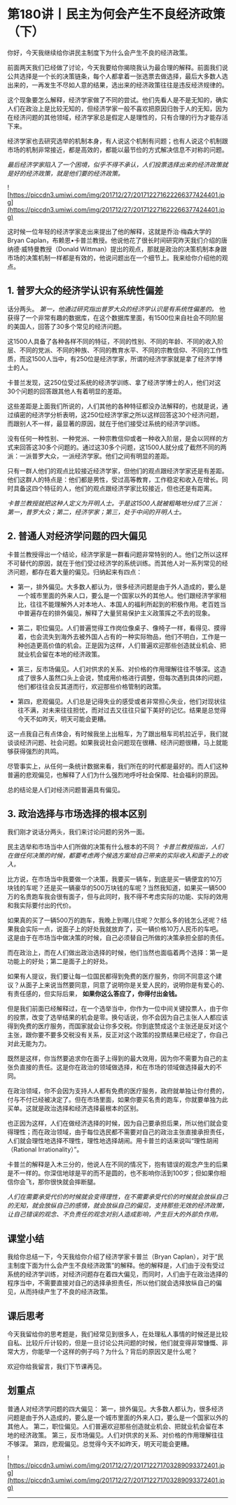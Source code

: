 # 第180讲丨民主为何会产生不良经济政策（下）

你好，今天我继续给你讲民主制度下为什么会产生不良的经济政策。

前面两天我们已经做了讨论，今天我要给你揭晓我认为最合理的解释。前面我们说公共选择是一个长的决策链条，每个人都拿着一张选票去做选择，最后大多数人选出来的，一再发生不尽如人意的结果，选出来的经济政策往往是违反经济规律的。

这个现象要怎么解释，经济学家做了不同的尝试。他们先看人是不是无知的，确实人们在政治上是比较无知的，但经济学家一般不喜欢把原因归咎于人的无知，因为在经济问题的其他领域，经济学家总是假定人是理性的，只有合理的行为才能存活下来。

经济学家也去研究选举的机制本身，有人说这个机制有问题；也有人说这个机制跟市场的机制非常接近，都是高效的，都能以最节俭的方式解决信息不对称的问题。

 *最后经济学家陷入了一个困境，似乎不得不承认，人们投票选择出来的经济政策就是好的经济政策，就是他们要的经济政策。*

![https://piccdn3.umiwi.com/img/201712/27/201712271622266377424401.jpg](https://piccdn3.umiwi.com/img/201712/27/201712271622266377424401.jpg)

这时候一位年轻的经济学家走出来提出了他的解释，这就是乔治·梅森大学的Bryan Caplan，布赖恩•卡普兰教授。他说他花了很长时间研究昨天我们介绍的唐纳德·威特曼教授（Donald Wittman）提出的观点，那就是政治的决策机制本身跟市场的决策机制一样都是有效的，他说问题出在一个细节上。我来给你介绍他的观点。

## 1. 普罗大众的经济学认识有系统性偏差

话分两头。 *第一，他通过研究指出普罗大众的经济学认识是有系统性偏差的。* 他获得了一个非常有趣的数据库，在这个数据库里面，有1500位来自社会不同阶层的美国人，回答了30多个常见的经济问题。

这1500人具备了各种各样不同的特征，不同的性别、不同的年龄、不同的收入阶层、不同的党派、不同的种族、不同的教育水平、不同的宗教信仰、不同的工作性质，而这1500人当中，有250位是经济学家，所谓的经济学家就是拿了经济学博士的人。

卡普兰发现，这250位受过系统的经济学训练、拿了经济学博士的人，他们对这30个问题的回答跟其他人有着明显的差距。

这些差距是上面我们所说的，人们其他的各种特征都没办法解释的，也就是说，通过缜密的经济学分析表明，这250位经济学家之所以这样回答这30个经济问题，而跟别人不一样，最显著的原因，就在于他们接受过系统的经济学训练。

没有任何一种性别、一种党派、一种宗教信仰或者一种收入阶层，是会以同样的方式来回答这30多个问题的。通过这30多个问题，这1500人就分成了截然不同的两派：一派普罗大众，一派经济学家。他们之间有明显的差距。

只有一群人他们的观点比较接近经济学家，但他们的观点跟经济学家还是有差距。他们这群人的特点是：他们都是男性，受过高等教育，工作稳定和收入在增长。同时具备这四个特征的人，他们的观点跟经济学家比较接近，但也还是有距离。

 *卡普兰教授就把这种人定义为开明人士。于是这1500人就被粗略地分成了三派：第一，普罗大众；第二，经济学家；第三，处于中间的开明人士。*

## 2. 普通人对经济学问题的四大偏见

卡普兰教授得出一个结论，经济学家是一群看问题非常特别的人。他们之所以这样不可替代的原因，就在于他们受过经济学的系统训练。而其他人对一系列常见的经济问题，都存在着大量的偏见。归纳起来有四点：

* 第一，排外偏见。大多数人都认为，很多经济问题是由于外人造成的，要么是一个城市里面的外来人口，要么是一个国家以外的其他人。他们跟经济学家相比，往往不能理解外人对本地人、本国人的福利所起到的积极作用。老百姓当中普遍存在的排外偏见，解释了大量贸易保护主义政策挥之不去的现象。

* 第二，职位偏见。人们普遍觉得工作岗位像桌子、像椅子一样，看得见、摸得着，也会流失到海外去被外国人占有的一种实际物品，他们不明白，工作是一种创造更高价值的机会。正是因为这样，人们普遍欢迎那些创造就业机会、把就业机会留在本地的经济政策。

* 第三，反市场偏见。人们对供求的关系、对价格的作用理解往往不够深。这造成了很多人虽然口头上会说，赞成用价格进行调整，但每次遇到具体的问题，他们都往往会反其道而行，欢迎那些价格管制的政策。

* 第四，悲观偏见。人们总是记得失业的感受或者非常担心失业，他们对现状往往不满，对未来往往担忧，而对过去又往往只留下美好的记忆。结果是总觉得今天不如昨天，明天可能会更糟。

这一点我自己有点体会，有时候我坐上出租车，为了跟出租车司机拉近乎，我们就谈谈经济问题、社会问题。如果我说社会问题现在很糟、经济问题很糟，马上就能够获得强烈的共鸣。

尽管事实上，从任何一条统计数据来看，我们所在的时代都是最好的。而人们这种普遍的悲观偏见，也解释了人们为什么强烈地呼吁社会保障、社会福利的原因。

总的结论是人们对经济问题普遍具有偏见。    

## 3. 政治选择与市场选择的根本区别

我们刚才说话分两头，我们来讨论问题的另外一面。

民主选举和市场当中人们所做的决策有什么根本的不同？ *卡普兰教授指出，人们在做任何决策的时候，都要考虑两个候选方案给自己带来的实际收入和面子上的收入。*

比方说，在市场当中我要做一个决策，我要买一辆车，到底是买一辆便宜的10万块钱的车呢？还是买一辆豪华的500万块钱的车呢？当然我知道，如果买一辆500万的名贵跑车我会很有面子，但与此同时，我不得不考虑实际的功能、实际的效用和我实际要付出的代价。

如果真的买了一辆500万的跑车，我晚上到哪儿住呢？欠那么多的钱怎么还呢？结果我会实际一点，说面子上的好处我就放弃了，买一辆价格10万人民币的车吧。这是由于在市场当中做决策的时候，自己必须替自己所做的决策承担全部的责任。

而在政治上，而在人们做出政治选择的时候，他们当然也面临着两个选择：第一是功能上的好处；第二是面子上的好处。

如果有人提议，我们要让每一位国民都得到免费的医疗服务，你同不同意这个建议？从面子上来说当然要同意，同意了说明你是关爱人民的，说明你是有爱心的、有责任感的，但实际后果， **如果你这么答应了，你得付出金钱。**

但是我们前面已经解释过，在一个选举当中，你作为一位中间关键投票人，由于你的投票，改变了选举结果的机会是零。换句话说，你不会因为自己主张人人都应该得到免费的医疗服务，而国家就会让你多交税。你到底赞成这个主张还是反对这个主张，跟你要不要多交税没有关系，反正对这个政策的投票结果已经定了，你自己对此无能为力。

既然是这样，你当然要追求你在面子上得到的最大效用，因为你不需要为自己的主张负直接的责任。这是你在政治的领域做选择，和在市场的领域做选择最大的不同。

在政治领域，你不会因为支持人人都有免费的医疗服务，政府就单独让你付费的，付与不付已经被决定了。但在市场里面，如果你要买名贵的跑车，你就要单独为此买单。这就是政治选择和经济选择最根本的区别。

也正因为这样，人们在做经济选择的时候，因为自己要承担后果，所以他们就会变得理性；而在政治领域，由于每位选民都不需要对自己的政治主张直接承担责任，人们就会理性地选择不理性，理性地选择胡闹。用卡普兰的话来说叫“理性胡闹（Rational Irrationality）”。

卡普兰的解释是入木三分的，他说人在不同的情况下，抱有错误的观念产生的后果是不一样的。你深信地球是平的而不是圆的，也不影响你活到100岁；但如果你相信你会飞，那你很快就会摔断腿。

 *人们在需要承受代价的时候就会变得理性，在不需要承受代价的时候就会放纵自己的无知，就会放纵自己的感情，就会放纵自己的偏见，支持那些无效的经济政策，让自己错误的观念、不负责任的观念对别人造成影响，产生巨大的外部负作用。*

## 课堂小结

我给你总结一下，今天我给你介绍了经济学家卡普兰（Bryan Caplan），对于“民主制度下面为什么会产生不良经济政策”的解释。他的解释是，人们由于没有受过系统的经济学训练，对经济问题存在着四大偏见，而同时，人们由于在政治选择的程序当中，不需要直接对自己的选择承担责任，所以他们就会选择放纵自己的偏见，从而持续产生了不良的经济政策。

## 课后思考

今天我留给你的思考题是，我们经常见到很多人，在处理私人事情的时候还是比较自私、比较斤斤计较的，但是一旦讨论公共问题的时候，他们就变得非常慷慨、非常大方，你能举一个这样的例子吗？为什么？背后的原因又是什么呢？

欢迎你给我留言，我们下节课再见。

## 划重点

普通人对经济学问题的四大偏见：
第一，排外偏见。大多数人都认为，很多经济问题是由于外人造成的，要么是一个城市里面的外来人口，要么是一个国家以外的其他人。
第二，职位偏见。人们普遍欢迎那些创造就业机会、把就业机会留在本地的经济政策。
第三，反市场偏见。人们对供求的关系、对价格的作用理解往往不够深。
第四，悲观偏见。总觉得今天不如昨天，明天可能会更糟。

![https://piccdn3.umiwi.com/img/201712/27/201712271703289093372401.jpg](https://piccdn3.umiwi.com/img/201712/27/201712271703289093372401.jpg)

---
